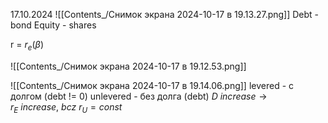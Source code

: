 17.10.2024
![[Contents_/Снимок экрана 2024-10-17 в 19.13.27.png]]
Debt - bond
Equity - shares

r = $r_e(\beta)$

![[Contents_/Снимок экрана 2024-10-17 в 19.12.53.png]]

![[Contents_/Снимок экрана 2024-10-17 в 19.14.06.png]]
levered - с долгом (debt != 0)
unlevered - без долга (debt)
$D\ increase \rightarrow r_E\ increase,\ bcz\ r_U = const$

